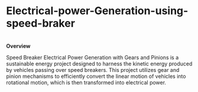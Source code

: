 # Electrical-power-Generation-using-speed-braker
<br>
<strong>Overview</strong> 
<br>

Speed Breaker Electrical Power Generation with Gears and Pinions is a sustainable energy project designed to harness the kinetic energy produced by vehicles passing over speed breakers. This project utilizes gear and pinion mechanisms to efficiently convert the linear motion of vehicles into rotational motion, which is then transformed into electrical power.
